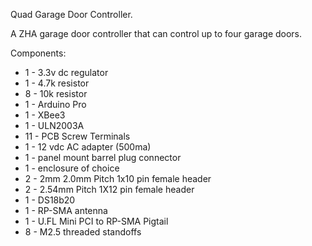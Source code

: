 Quad Garage Door Controller.

A ZHA garage door controller that can control up to four garage doors.

Components:
* 1 - 3.3v dc regulator
* 1 - 4.7k resistor
* 8 - 10k resistor
* 1 - Arduino Pro
* 1 - XBee3
* 1 - ULN2003A
* 11 - PCB Screw Terminals
* 1 - 12 vdc AC adapter (500ma)
* 1 - panel mount barrel plug connector
* 1 - enclosure of choice
* 2 - 2mm 2.0mm Pitch 1x10 pin female header
* 2 - 2.54mm Pitch 1X12 pin female header
* 1 - DS18b20
* 1 - RP-SMA antenna
* 1 - U.FL Mini PCI to RP-SMA Pigtail
* 8 - M2.5 threaded standoffs
